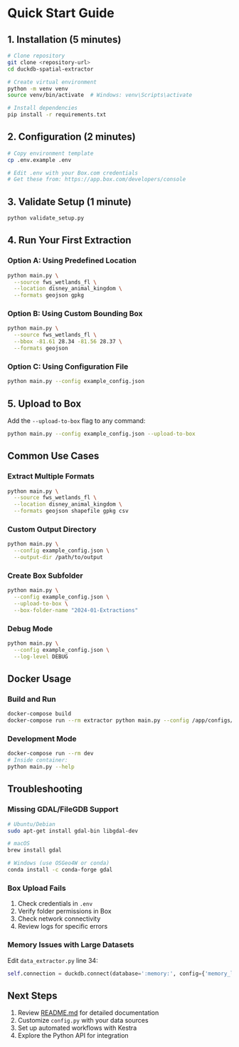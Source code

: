 # Quick Start Guide

## 1. Installation (5 minutes)

```bash
# Clone repository
git clone <repository-url>
cd duckdb-spatial-extractor

# Create virtual environment
python -m venv venv
source venv/bin/activate  # Windows: venv\Scripts\activate

# Install dependencies
pip install -r requirements.txt
```

## 2. Configuration (2 minutes)

```bash
# Copy environment template
cp .env.example .env

# Edit .env with your Box.com credentials
# Get these from: https://app.box.com/developers/console
```

## 3. Validate Setup (1 minute)

```bash
python validate_setup.py
```

## 4. Run Your First Extraction

### Option A: Using Predefined Location
```bash
python main.py \
  --source fws_wetlands_fl \
  --location disney_animal_kingdom \
  --formats geojson gpkg
```

### Option B: Using Custom Bounding Box
```bash
python main.py \
  --source fws_wetlands_fl \
  --bbox -81.61 28.34 -81.56 28.37 \
  --formats geojson
```

### Option C: Using Configuration File
```bash
python main.py --config example_config.json
```

## 5. Upload to Box

Add the `--upload-to-box` flag to any command:

```bash
python main.py --config example_config.json --upload-to-box
```

## Common Use Cases

### Extract Multiple Formats
```bash
python main.py \
  --source fws_wetlands_fl \
  --location disney_animal_kingdom \
  --formats geojson shapefile gpkg csv
```

### Custom Output Directory
```bash
python main.py \
  --config example_config.json \
  --output-dir /path/to/output
```

### Create Box Subfolder
```bash
python main.py \
  --config example_config.json \
  --upload-to-box \
  --box-folder-name "2024-01-Extractions"
```

### Debug Mode
```bash
python main.py \
  --config example_config.json \
  --log-level DEBUG
```

## Docker Usage

### Build and Run
```bash
docker-compose build
docker-compose run --rm extractor python main.py --config /app/configs/example_config.json
```

### Development Mode
```bash
docker-compose run --rm dev
# Inside container:
python main.py --help
```

## Troubleshooting

### Missing GDAL/FileGDB Support
```bash
# Ubuntu/Debian
sudo apt-get install gdal-bin libgdal-dev

# macOS
brew install gdal

# Windows (use OSGeo4W or conda)
conda install -c conda-forge gdal
```

### Box Upload Fails
1. Check credentials in `.env`
2. Verify folder permissions in Box
3. Check network connectivity
4. Review logs for specific errors

### Memory Issues with Large Datasets
Edit `data_extractor.py` line 34:
```python
self.connection = duckdb.connect(database=':memory:', config={'memory_limit': '4GB'})
```

## Next Steps

1. Review [README.md](README.md) for detailed documentation
2. Customize `config.py` with your data sources
3. Set up automated workflows with Kestra
4. Explore the Python API for integration